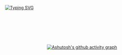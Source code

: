 <br><br>
[![Typing SVG](https://readme-typing-svg.demolab.com?font=Laila&size=50&pause=1000&color=53B584&center=true&vCenter=true&width=1200&lines=Dream+to+Future+Technology)](https://git.io/typing-svg)
<br><br><br><br><br>

 <!-- 
 ![](https://capsule-render.vercel.app/api?section=header&type=waving&color=B1F3B1&fontColor=54CAFD&fontSize=30&animation=twinkling&text=Dream%20to%20future%20Technology)
-->
<!-- [![Typing SVG](https://readme-typing-svg.demolab.com/?lines=Hi+there,+Im+seunglang&Vcenter=true&font=RubikVinyl&size=40)](https://git.io/typing-svg)
-->

<!-- <div align=center> 
![Anurag's gitHub stats](https://github-readme-stats.vercel.app/api?username=seunglang&show_icons=true&theme=vue)
![Top Langs](https://github-readme-stats.vercel.app/api/top-langs/?username=seunglang&layout=compact&theme=vue)(https://github.com/metleeha)
</div> -->


<div align=center> 

<!--
![Anurag's github stats](https://github-readme-stats.vercel.app/api?username=seunglang&show_icons=true&theme=vue) 
[![Top Langs](https://github-readme-stats.vercel.app/api/top-langs/?username=seunglang&layout=compact&theme=vue)](https://github.com/metleeha)
-->


<!--
<a href="https://github.com/anuraghazra/github-readme-stats">
  <img src="https://github-readme-stats.vercel.app/api?username=seunglang&show_icons=true&theme=vue" width=49.2% />
</a>
<a href="https://github.com/anuraghazra/github-stats">
 <img src="https://github-readme-stats.vercel.app/api/top-langs/?username=seunglang&layout=compact&theme=vue" width=49.2% />
</a>
</div> -->
<br>

[![Ashutosh's github activity graph](https://github-readme-activity-graph.cyclic.app/graph?username=seunglang&theme=vue&bg_color=E8F0E0)](https://github.com/ashutosh00710/github-readme-activity-graph)

<br><br>

<!--
<div align=center> 
 
 [![Hits](https://hits.seeyoufarm.com/api/count/incr/badge.svg?url=https%3A%2F%2Fgithub.com%2Fseunglang&count_bg=%2365D36E&title_bg=%23D9CBCB&icon=googlefit.svg&icon_color=%23E57777&title=hits&edge_flat=false)](https://hits.seeyoufarm.com)
 
<a href="mailto:seungwon987@gmail.com"><img src="https://img.shields.io/badge/Gmail-F14228?style=flat-square&logo=Gmail&logoColor=white&link=mailto:seungwon987@gmail.com" /></a>
</div>
-->
 
  
  
  
<!--
**seunglang/seunglang** is a ✨ _special_ ✨ repository because its `README.md` (this file) appears on your GitHub profile.

Here are some ideas to get you started:

- 🔭 I’m currently working on ...
- 🌱 I’m currently learning ...
- 👯 I’m looking to collaborate on ...
- 🤔 I’m looking for help with ...
- 💬 Ask me about ...
- 📫 How to reach me: ...
- 😄 Pronouns: ...
- ⚡ Fun fact: ...
-->
